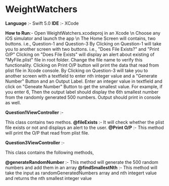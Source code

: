 # WeightWatchers

**Language** :- Swift 5.0
**IDE** :- XCode

**How to Run**:- 
Open WeightWatchers.xcodeproj in an Xcode \n
Choose any iOS simulator and launch the app \n
The Home Screen will contains, two buttons. i.e., Question-1 and Question-3
By Clicking on Question-1 will take you to another screen with two buttons. i.e., "Does File Exists?" and "Print O/P"
Clicking on "Does File Exists" will display an alert about existing of "MyFile.plist" file in root folder. Change the file name to verify this functionality. 
Clicking on Print O/P button will print the data that read from plist file in Xcode console. 
By Clicking on Question-3 will take you to another screen with a textfield to enter nth integer value and a "Generate Number" Button and an Output Label. 
Enter an integer value in textfield and click on "Geneate Number" Button to get the smallest value. 
For example, if you enter 6, Then the output label should display the 6th smallest number from the randomly generated 500 numbers. Output should print in console as well. 

**Question1ViewController** :- 

This class contains two methos. 
**@fileExists** :- It will check whether the plist file exists or not and displays an alert to the user.
**@Print O/P** :- This method will print the O/P that read from plist file.

**Question3ViewController** :- 

This class contains the following methods,

**@generateRandomNumber** :-  This method will generate the 500 random numbers and add them in an array
**@findSmallestNth** :- This method will take the input as randomGeneratedNumbers array and nth integert value and returns the nth smallest integer value
